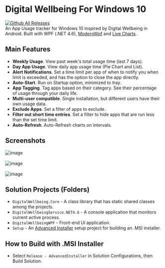 # Digital Wellbeing For Windows 10
[![Github All Releases](https://img.shields.io/github/downloads/christiankyle-ching/DigitalWellbeingForWindows/total.svg)](https://github.com/christiankyle-ching/DigitalWellbeingForWindows/releases)<br>
An App Usage tracker for Windows 10 inspired by Digital Wellbeing in Android. Built with WPF (.NET 4.6), [ModernWpf](https://github.com/Kinnara/ModernWpf) and [Live Charts](https://lvcharts.net/).

## Main Features
- **Weekly Usage**. View past week's total usage time (last 7 days).
- **Day App Usage**. View daily app usage time (Pie Chart and List).
- **Alert Notifications**. Set a time limit per app of when to notify you when limit is exceeded, and has the option to close the app directly.
- **Auto-Start**. Run on Startup option, minimized to tray.
- **App Tagging**. Tag apps based on their category. See their percentage of usage through your daily life.
- **Multi-user compatible**. Single installation, but different users have their own usage data.
- **Exclude Apps**. Set a filter of apps to exclude.
- **Filter out short time entries**. Set a filter to hide apps that are run less than the set time limit.
- **Auto-Refresh**. Auto-Refresh charts on intervals.

## Screenshots
![image](https://user-images.githubusercontent.com/57316283/155863828-f970b952-d4c4-4a78-9f30-52a2bd0e5a7b.png)
<br/><br/>
![image](https://user-images.githubusercontent.com/57316283/155863834-f1f41525-2232-4db9-a2ce-3d02e2f1b4d6.png)
<br/><br/>
![image](https://user-images.githubusercontent.com/57316283/155863844-2b066189-cac8-4e07-acfd-7f91ea8a2969.png)

## Solution Projects (Folders)
- `DigitalWellbeing.Core` - A class library that has static shared classes among the projects.
- `DigitalWellbeingService.NET4.6` - A console application that monitors current active process.
- `DigitalWellbeingWPF` - Front-end UI application.
- `Setup` - An [Advanced Installer](https://www.advancedinstaller.com/) setup project for building an .MSI installer.

## How to Build with .MSI Installer
- Select `Release - AdvancedInstaller` in Solution Configurations, then Build Solution.
